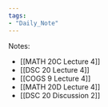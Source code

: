 ```yaml
---  
tags:  
- "Daily_Note"  
---  
```

  
Notes:  
- [[MATH 20C Lecture 4]]  
- [[DSC 20 Lecture 4]]  
- [[COGS 9 Lecture 4]]  
- [[MATH 20D Lecture 4]]  
- [[DSC 20 Discussion 2]]  
